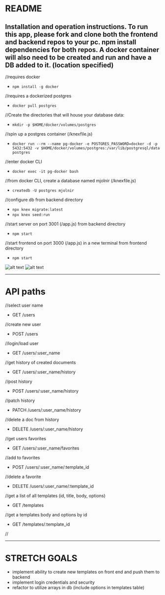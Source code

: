 # README
Installation and operation instructions. To run this app, please fork and clone both the frontend and backend repos to your pc. npm install dependencies for both repos. A docker container will also need to be created and run and have a DB added to it. (location specified)
---
//requires docker
- `npm install -g docker`

//requires a dockerized postgres
- `docker pull postgres`

//Create the directories that will house your database data:
- `mkdir -p $HOME/docker/volumes/postgres`

//spin up a postgres container (/knexfile.js)
- `docker run --rm --name pg-docker -e POSTGRES_PASSWORD=docker -d -p 5432:5432 -v $HOME/docker/volumes/postgres:/var/lib/postgresql/data postgres`

//enter docker CLI
- `docker exec -it pg-docker bash`

//from docker CLI, create a database named mjolnir (/knexfile.js)
- `createdb -U postgres mjolnir`

//configure db from backend directory
- `npx knex migrate:latest`
- `npx knex seed:run`

//start server on port 3001 (/app.js) from backend directory
- `npm start`

//start frontend on port 3000 (/app.js) in a new terminal from frontend directory
- `npm start`

![alt text](http://url/to/img.png)
![alt text](https://github.com/[username]/[reponame]/blob/[branch]/image.jpg?raw=true)

---
# API paths

//select user name
- GET /users

//create new user
- POST /users

//login/load user
- GET /users/:user_name

//get history of created documents
- GET /users/:user_name/history

//post history
- POST /users/:user_name/history

//patch history
- PATCH /users/:user_name/history

//delete a doc from history
- DELETE /users/:user_name/history

//get users favorites
- GET /users/:user_name/favorites

//add to favorites
- POST /users/:user_name/:template_id

//delete a favorite
- DELETE /users/:user_name/:template_id

//get a list of all templates (id, title, body, options)
- GET /templates

//get a templates body and options by id
- GET /templates/:template_id

//


---
# STRETCH GOALS

- implement ability to create new templates on front end and push them to backend
- implement login credentials and security
- refactor to utilize arrays in db  (include options in templates table)